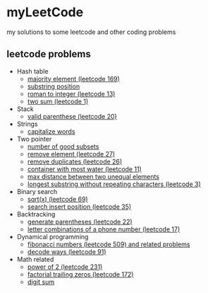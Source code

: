 # myLeetCode
my solutions to some leetcode and other coding problems

## leetcode problems
* Hash table
  * [majority element (leetcode 169)](/leetcode/majority_element.md)
  * [substring position](/leetcode/substring_position.md)
  * [roman to integer (leetcode 13)](/leetcode/roman_to_integer.md)
  * [two sum (leetcode 1)](/leetcode/two_sum.md)
* Stack
  * [valid parenthese (leetcode 20)](/leetcode/valid_parenthese.md)
* Strings
  * [capitalize words](/leetcode/capitalize_words.ipynb)  
* Two pointer
  * [number of good subsets](/leetcode/number_of_good_subsets.md)
  * [remove element (leetcode 27)](/leetcode/remove_element.md)
  * [remove duplicates (leetcode 26)](/leetcode/remove_duplicates.md)
  * [container with most water (leetcode 11)](/leetcode/container_with_most_water.md)
  * [max distance between two unequal elements](/leetcode/max_distance.md)
  * [longest substring without repeating characters (leetcode 3)](/leetcode/longest_substring.md)
* Binary search
  * [sqrt(x) (leetcode 69)](/leetcode/sqrt(x).md)
  * [search insert position (leetcode 35)](/leetcode/search_insert_position.md) 
* Backtracking 
  * [generate parentheses (leetcode 22)](/leetcode/generate_parentheses.md)
  * [letter combinations of a phone number (leetcode 17)]()
* Dynamical programming
  * [fibonacci numbers (leetcode 509) and related problems](/leetcode/fib.md)
  * [decode ways (leetcode 91)](/leetcode/decode_ways.md)
* Math related
  * [power of 2 (leetcode 231)](/leetcode/powerof2.py)
  * [factorial trailing zeros (leetcode 172)](/leetcode/trailing0.md)
  * [digit sum](/leetcode/digit_sum.md)
 
